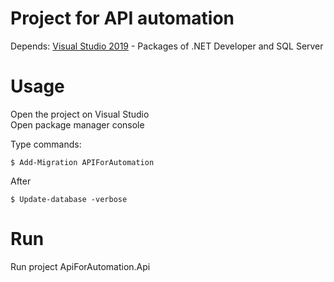 Project for API automation
================

Depends:
[Visual Studio 2019](https://visualstudio.microsoft.com/pt-br/downloads/) - Packages of .NET Developer and SQL Server 

Usage
===============

Open the project on Visual Studio<br>
Open package manager console

Type commands:
````
$ Add-Migration APIForAutomation
````
After
````
$ Update-database -verbose
````

Run
===============

Run project ApiForAutomation.Api 
